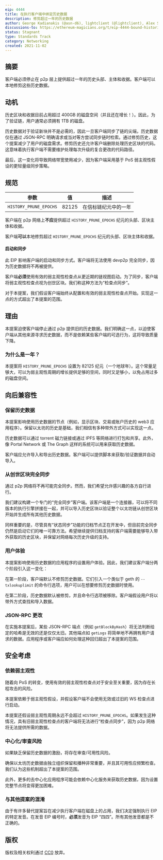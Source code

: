 ```yaml
---
eip: 4444
title: 在执行客户端中绑定历史数据
description: 修剪超过一年的历史数据
author: George Kadianakis (@asn-d6), lightclient (@lightclient), Alex Stokes (@ralexstokes)
discussions-to: https://ethereum-magicians.org/t/eip-4444-bound-historical-data-in-execution-clients/7450
status: Stagnant
type: Standards Track
category: Networking
created: 2021-11-02
---
```


## 摘要

客户端必须停止在 p2p 层上提供超过一年的历史头部、主体和收据。客户端可以本地修剪这些历史数据。

## 动机

历史区块和收据目前占用超过 400GB 的磁盘空间（并且还在增长！）。因此，为了验证链，用户通常必须拥有 1TB 的磁盘。

历史数据对于验证新块并不是必需的，因此一旦客户端同步了链的尖端，历史数据仅在通过 JSON-RPC 明确请求或当对等方尝试同步链时检索。通过修剪历史，这个提案减少了用户的磁盘需求。修剪历史还允许客户端删除处理历史区块的代码。这意味着执行客户端不需要维护处理每次升级的复合更改的代码路径。

最后，这一变化将导致网络带宽使用减少，因为客户端采用基于 PoS 弱主观性假设的更轻量级同步策略。

## 规范

| 参数 | 值 | 描述 |
| - | - | - |
| `HISTORY_PRUNE_EPOCHS` | 82125 | 在信标链纪元中的一年 |

客户端在 p2p 网络上**不应**提供超过 `HISTORY_PRUNE_EPOCHS` 纪元的头部、区块主体和收据。

客户端**可以**本地修剪超过 `HISTORY_PRUNE_EPOCHS` 纪元的头部、区块主体和收据。

#### 启动和同步

此 EIP 影响客户端的启动和同步方式。客户端将无法使用 devp2p 完全同步，因为历史数据将不再被提供。

客户端**必须**使用有效的弱主观性检查点从更近期的链视图启动。为了同步，客户端将弱主观性检查点视为创世区块。我们称这种方法为“检查点同步”。

对于本提案，我们假设客户端始终从配置和有效的弱主观性检查点开始。实现这一点的方式超出了本提案的范围。

## 理由

本提案迫使客户端停止通过 p2p 提供旧的历史数据。我们明确这一点，以迫使客户端从其他来源寻求历史数据，而不是依赖某些客户端的可选行为，这将导致质量下降。

### 为什么是一年？

本提案将 `HISTORY_PRUNE_EPOCHS` 设置为 82125 纪元（一个地球年）。这个常量足够大，可以为弱主观性周期的增长提供足够的空间，同时又足够小，以免占用过多的磁盘空间。

## 向后兼容性

### 保留历史数据

本提案影响使用历史数据的节点（例如，显示区块、交易或账户历史的 web3 应用程序）。保留以太坊的历史是基础，我们相信有多种带外方式可以实现这一点。

历史数据可以通过 torrent 磁力链接或通过 IPFS 等网络进行打包和共享。此外，像 Portal Network 或 The Graph 这样的系统可以用来获取历史数据。

客户端应允许导入和导出历史数据。客户端可以提供脚本来获取/验证数据并自动导入。

### 从创世区块完全同步

通过 p2p 网络将不再可能完全同步。然而，我们希望允许感兴趣的各方自行进行。

我们建议构建一个专门的“完全同步”客户端。该客户端是一个连接器，可以将不同版本的执行引擎拼接在一起，并可以导入历史区块以验证整个以太坊链从创世区块开始并生成所有其他历史数据。

同样重要的是，尽管具有“状态同步”功能的归档节点正在开发中，但目前完全同步仍然是启动它们的唯一可靠方法。希望继续提供归档支持的客户端需要能够导入带外获取的历史区块，并保留对网络每次历史升级的支持。

### 用户体验

本提案影响使用历史数据的应用程序的设置用户体验。因此，我们建议客户端分两个阶段引入这一变化：

在第一阶段，客户端默认不修剪历史数据。它们引入一个类似于 geth 的 `--txlookuplimit` 的命令行选项，用户可以在想要修剪历史数据时使用。

在第二阶段，历史数据默认被修剪，并且命令行选项被移除。客户端假设用户将以带外方式查找和导入数据。

### JSON-RPC 更改

在实施本提案后，某些 JSON-RPC 端点（例如 `getBlockByHash`）将无法判断给定的哈希是无效的还是仅仅太旧。其他端点如 `getLogs` 将简单地不再拥有用户请求的数据。应用程序或客户端应如何处理这种回归超出了本提案的范围。

## 安全考虑

### 依赖弱主观性

随着向 PoS 的转变，使用有效的弱主观性检查点对于安全至关重要，因为存在长程攻击的风险。

本提案依赖于弱主观性假设，并假设客户端不会使用无效或过旧的 WS 检查点进行启动。

本提案还假设弱主观性周期永远不会超过 `HISTORY_PRUNE_EPOCHS`。如果发生这种情况，具有旧弱主观性检查点的客户端将无法进行“检查点同步”，因为 p2p 网络将无法提供所需的数据。

### 中心化/审查风险

如果缺乏保留历史数据的激励，将存在审查/可用性风险。

确保以太坊历史数据由独立组织保留和播种非常重要，并且其可用性应频繁检查。我们认为这些机制超出了本提案的范围。

此外，更多的去中心化应用程序可能会依赖中心化服务来获取历史数据，因为设置完整节点将变得更加困难。

### 与其他提案的混淆

由于有许多替代提案旨在减少执行客户端在磁盘上的占用，我们决定强制执行 EIP 的特定发音。在发音 EIP 编号时，**必须**发音为 EIP “四四”。所有其他发音都是不正确的。

## 版权
版权及相关权利通过 [CC0](../LICENSE.md) 放弃。
